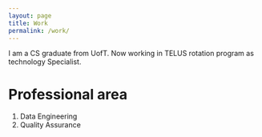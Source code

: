 ```yaml
---
layout: page
title: Work
permalink: /work/
---
```

I am a CS graduate from UofT. Now working in TELUS rotation program as technology Specialist.

# Professional area
1. Data Engineering
2. Quality Assurance
